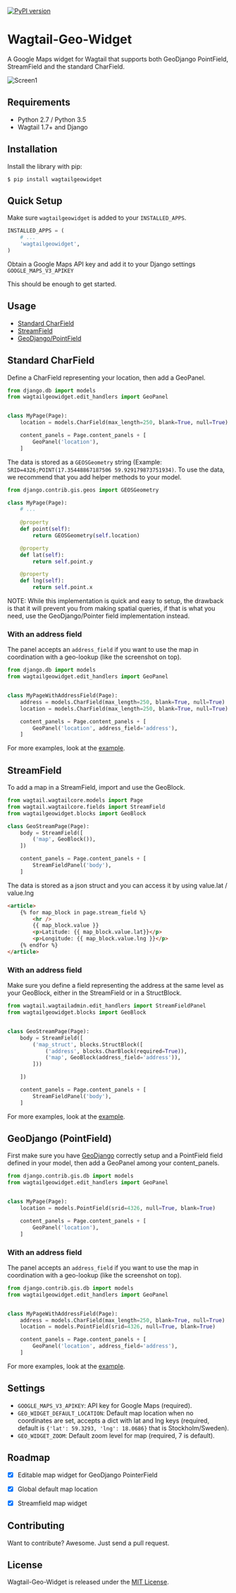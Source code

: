 [![PyPI version](https://badge.fury.io/py/wagtailgeowidget.svg)](https://badge.fury.io/py/wagtailgeowidget)

# Wagtail-Geo-Widget

A Google Maps widget for Wagtail that supports both GeoDjango PointField, StreamField and the standard CharField.

![Screen1](https://raw.githubusercontent.com/frojd/wagtail-geo-widget/develop/img/screen1.png)


## Requirements

- Python 2.7 / Python 3.5
- Wagtail 1.7+ and Django


## Installation

Install the library with pip:

```
$ pip install wagtailgeowidget
```


## Quick Setup

Make sure `wagtailgeowidget` is added to your `INSTALLED_APPS`.

```python
INSTALLED_APPS = (
    # ...
    'wagtailgeowidget',
)

```

Obtain a Google Maps API key and add it to your Django settings `GOOGLE_MAPS_V3_APIKEY`

This should be enough to get started.


## Usage

- [Standard CharField](https://github.com/Frojd/wagtail-geo-widget/blob/develop/README.md#standard-charfield)
- [StreamField](https://github.com/Frojd/wagtail-geo-widget/blob/develop/README.md#streamfield)
- [GeoDjango/PointField](https://github.com/Frojd/wagtail-geo-widget/blob/develop/README.md#geodjango-pointfield)


## Standard CharField

Define a CharField representing your location, then add a GeoPanel.

```python
from django.db import models
from wagtailgeowidget.edit_handlers import GeoPanel


class MyPage(Page):
    location = models.CharField(max_length=250, blank=True, null=True)

    content_panels = Page.content_panels + [
        GeoPanel('location'),
    ]
```

The data is stored as a `GEOSGeometry` string (Example: `SRID=4326;POINT(17.35448867187506 59.929179873751934)`. To use the data, we recommend that you add helper methods to your model.

```python
from django.contrib.gis.geos import GEOSGeometry

class MyPage(Page):
    # ...
    
    @property
    def point(self):
        return GEOSGeometry(self.location)

    @property
    def lat(self):
        return self.point.y

    @property
    def lng(self):
        return self.point.x
```

NOTE: While this implementation is quick and easy to setup, the drawback is that it will prevent you from making spatial queries, if that is what you need, use the GeoDjango/Pointer field implementation instead.


### With an address field

The panel accepts an `address_field` if you want to use the map in coordination with a geo-lookup (like the screenshot on top).

```python
from django.db import models
from wagtailgeowidget.edit_handlers import GeoPanel


class MyPageWithAddressField(Page):
    address = models.CharField(max_length=250, blank=True, null=True)
    location = models.CharField(max_length=250, blank=True, null=True)

    content_panels = Page.content_panels + [
        GeoPanel('location', address_field='address'),
    ]
```

For more examples, look at the [example](https://github.com/Frojd/wagtail-geo-widget/blob/develop/example/geopage/models.py#L82).


## StreamField

To add a map in a StreamField, import and use the GeoBlock.

```python
from wagtail.wagtailcore.models import Page
from wagtail.wagtailcore.fields import StreamField
from wagtailgeowidget.blocks import GeoBlock

class GeoStreamPage(Page):
    body = StreamField([
        ('map', GeoBlock()),
    ])

    content_panels = Page.content_panels + [
        StreamFieldPanel('body'),
    ]
```

The data is stored as a json struct and you can access it by using value.lat / value.lng

```html
<article>
    {% for map_block in page.stream_field %}
        <hr />
        {{ map_block.value }}
        <p>Latitude: {{ map_block.value.lat}}</p>
        <p>Longitude: {{ map_block.value.lng }}</p>
    {% endfor %}
</article>
```

### With an address field

Make sure you define a field representing the address at the same level as your GeoBlock, either in the StreamField or in a StructBlock.

```python
from wagtail.wagtailadmin.edit_handlers import StreamFieldPanel
from wagtailgeowidget.blocks import GeoBlock


class GeoStreamPage(Page):
    body = StreamField([
        ('map_struct', blocks.StructBlock([
            ('address', blocks.CharBlock(required=True)),
            ('map', GeoBlock(address_field='address')),
        ]))

    ])

    content_panels = Page.content_panels + [
        StreamFieldPanel('body'),
    ]
```

For more examples, look at the [example](https://github.com/Frojd/wagtail-geo-widget/blob/develop/example/geopage/models.py#L64).


## GeoDjango (PointField)

First make sure you have [GeoDjango](https://docs.djangoproject.com/en/1.10/ref/contrib/gis/) correctly setup and a PointField field defined in your model, then add a GeoPanel among your content_panels.

```python
from django.contrib.gis.db import models
from wagtailgeowidget.edit_handlers import GeoPanel


class MyPage(Page):
    location = models.PointField(srid=4326, null=True, blank=True)

    content_panels = Page.content_panels + [
        GeoPanel('location'),
    ]
```


### With an address field

The panel accepts an `address_field` if you want to use the map in coordination with a geo-lookup (like the screenshot on top).

```python
from django.contrib.gis.db import models
from wagtailgeowidget.edit_handlers import GeoPanel


class MyPageWithAddressField(Page):
    address = models.CharField(max_length=250, blank=True, null=True)
    location = models.PointField(srid=4326, null=True, blank=True)

    content_panels = Page.content_panels + [
        GeoPanel('location', address_field='address'),
    ]
```

For more examples, look at the [example](https://github.com/Frojd/wagtail-geo-widget/blob/develop/example/geopage/models.py#L35).

## Settings

- `GOOGLE_MAPS_V3_APIKEY`: API key for Google Maps (required).
- `GEO_WIDGET_DEFAULT_LOCATION`: Default map location when no coordinates are set, accepts a dict with lat and lng keys (required, default is `{'lat': 59.3293, 'lng': 18.0686}` that is Stockholm/Sweden).
- `GEO_WIDGET_ZOOM`: Default zoom level for map (required, 7 is default).


## Roadmap

- [x] Editable map widget for GeoDjango PointerField
- [x] Global default map location
- [x] Streamfield map widget


## Contributing

Want to contribute? Awesome. Just send a pull request.


## License

Wagtail-Geo-Widget is released under the [MIT License](http://www.opensource.org/licenses/MIT).
